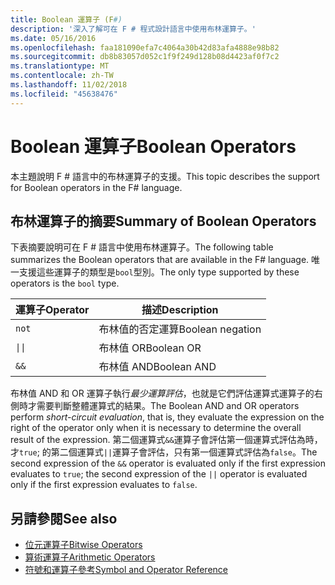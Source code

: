 ```yaml
---
title: Boolean 運算子 (F#)
description: '深入了解可在 F # 程式設計語言中使用布林運算子。'
ms.date: 05/16/2016
ms.openlocfilehash: faa181090efa7c4064a30b42d83afa4888e98b82
ms.sourcegitcommit: db8b83057d052c1f9f249d128b08d4423af0f7c2
ms.translationtype: MT
ms.contentlocale: zh-TW
ms.lasthandoff: 11/02/2018
ms.locfileid: "45638476"
---
```

# <a name="boolean-operators"></a><span data-ttu-id="1d1bd-103">Boolean 運算子</span><span class="sxs-lookup"><span data-stu-id="1d1bd-103">Boolean Operators</span></span>

<span data-ttu-id="1d1bd-104">本主題說明 F # 語言中的布林運算子的支援。</span><span class="sxs-lookup"><span data-stu-id="1d1bd-104">This topic describes the support for Boolean operators in the F# language.</span></span>

## <a name="summary-of-boolean-operators"></a><span data-ttu-id="1d1bd-105">布林運算子的摘要</span><span class="sxs-lookup"><span data-stu-id="1d1bd-105">Summary of Boolean Operators</span></span>

<span data-ttu-id="1d1bd-106">下表摘要說明可在 F # 語言中使用布林運算子。</span><span class="sxs-lookup"><span data-stu-id="1d1bd-106">The following table summarizes the Boolean operators that are available in the F# language.</span></span> <span data-ttu-id="1d1bd-107">唯一支援這些運算子的類型是`bool`型別。</span><span class="sxs-lookup"><span data-stu-id="1d1bd-107">The only type supported by these operators is the `bool` type.</span></span>

|<span data-ttu-id="1d1bd-108">運算子</span><span class="sxs-lookup"><span data-stu-id="1d1bd-108">Operator</span></span>|<span data-ttu-id="1d1bd-109">描述</span><span class="sxs-lookup"><span data-stu-id="1d1bd-109">Description</span></span>|
|--------|-----------|
|`not`|<span data-ttu-id="1d1bd-110">布林值的否定運算</span><span class="sxs-lookup"><span data-stu-id="1d1bd-110">Boolean negation</span></span>|
|<code>&#124;&#124;</code>|<span data-ttu-id="1d1bd-111">布林值 OR</span><span class="sxs-lookup"><span data-stu-id="1d1bd-111">Boolean OR</span></span>|
|`&&`|<span data-ttu-id="1d1bd-112">布林值 AND</span><span class="sxs-lookup"><span data-stu-id="1d1bd-112">Boolean AND</span></span>|

<span data-ttu-id="1d1bd-113">布林值 AND 和 OR 運算子執行*最少運算評估*，也就是它們評估運算式運算子的右側時才需要判斷整體運算式的結果。</span><span class="sxs-lookup"><span data-stu-id="1d1bd-113">The Boolean AND and OR operators perform *short-circuit evaluation*, that is, they evaluate the expression on the right of the operator only when it is necessary to determine the overall result of the expression.</span></span> <span data-ttu-id="1d1bd-114">第二個運算式`&&`運算子會評估第一個運算式評估為時，才`true`; 的第二個運算式`||`運算子會評估，只有第一個運算式評估為`false`。</span><span class="sxs-lookup"><span data-stu-id="1d1bd-114">The second expression of the `&&` operator is evaluated only if the first expression evaluates to `true`; the second expression of the `||` operator is evaluated only if the first expression evaluates to `false`.</span></span>

## <a name="see-also"></a><span data-ttu-id="1d1bd-115">另請參閱</span><span class="sxs-lookup"><span data-stu-id="1d1bd-115">See also</span></span>

- [<span data-ttu-id="1d1bd-116">位元運算子</span><span class="sxs-lookup"><span data-stu-id="1d1bd-116">Bitwise Operators</span></span>](bitwise-operators.md)
- [<span data-ttu-id="1d1bd-117">算術運算子</span><span class="sxs-lookup"><span data-stu-id="1d1bd-117">Arithmetic Operators</span></span>](arithmetic-operators.md)
- [<span data-ttu-id="1d1bd-118">符號和運算子參考</span><span class="sxs-lookup"><span data-stu-id="1d1bd-118">Symbol and Operator Reference</span></span>](index.md)
